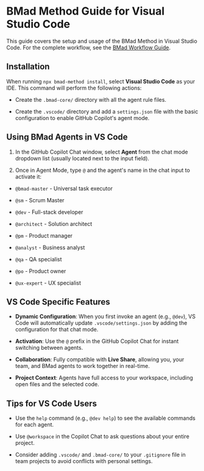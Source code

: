 # BMad Method Guide for Visual Studio Code

This guide covers the setup and usage of the BMad Method in Visual Studio Code. For the complete workflow, see the [BMad Workflow Guide](../bmad-workflow-guide.md).

## Installation

When running `npx bmad-method install`, select **Visual Studio Code** as your IDE. This command will perform the following actions:

- Create the `.bmad-core/` directory with all the agent rule files.

- Create the `.vscode/` directory and add a `settings.json` file with the basic configuration to enable GitHub Copilot's agent mode.

## Using BMad Agents in VS Code

1. In the GitHub Copilot Chat window, select **Agent** from the chat mode dropdown list (usually located next to the input field).

2. Once in Agent Mode, type `@` and the agent's name in the chat input to activate it:

- `@bmad-master` - Universal task executor

- `@sm` - Scrum Master

- `@dev` - Full-stack developer

- `@architect` - Solution architect

- `@pm` - Product manager

- `@analyst` - Business analyst

- `@qa` - QA specialist

- `@po` - Product owner

- `@ux-expert` - UX specialist

## VS Code Specific Features

- **Dynamic Configuration**: When you first invoke an agent (e.g., `@dev`), VS Code will automatically update `.vscode/settings.json` by adding the configuration for that chat mode.

- **Activation**: Use the `@` prefix in the GitHub Copilot Chat for instant switching between agents.

- **Collaboration**: Fully compatible with **Live Share**, allowing you, your team, and BMad agents to work together in real-time.

- **Project Context**: Agents have full access to your workspace, including open files and the selected code.

## Tips for VS Code Users

- Use the `help` command (e.g., `@dev help`) to see the available commands for each agent.

- Use `@workspace` in the Copilot Chat to ask questions about your entire project.

- Consider adding `.vscode/` and `.bmad-core/` to your `.gitignore` file in team projects to avoid conflicts with personal settings.
